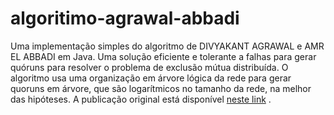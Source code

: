 # algoritimo-agrawal-abbadi

Uma implementação simples do algoritmo de DIVYAKANT AGRAWAL e AMR EL ABBADI em Java. Uma solução eficiente e tolerante a falhas para gerar quóruns para resolver o problema de exclusão mútua distribuída. O algoritmo usa uma organização em árvore lógica da rede para gerar quoruns em árvore, que são logarítmicos no tamanho da rede, na melhor das hipóteses. A publicação original está disponível [neste link](https://users.soe.ucsc.edu/~scott/courses/Fall11/221/Papers/Sync/agrawal-tocs91.pdf) .



